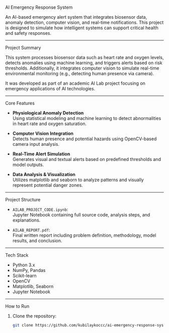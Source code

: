  AI Emergency Response System

An AI-based emergency alert system that integrates biosensor data, anomaly detection, computer vision, and real-time notifications. This project is designed to simulate how intelligent systems can support critical health and safety responses.

---

 Project Summary

This system processes biosensor data such as heart rate and oxygen levels, detects anomalies using machine learning, and triggers alerts based on risk thresholds. Additionally, it integrates computer vision to simulate real-time environmental monitoring (e.g., detecting human presence via camera).

It was developed as part of an academic AI Lab project focusing on emergency applications of AI technologies.

---

 Core Features

- **Physiological Anomaly Detection**  
  Using statistical modeling and machine learning to detect abnormalities in heart rate and oxygen saturation.

- **Computer Vision Integration**  
  Detects human presence and potential hazards using OpenCV-based camera input analysis.

- **Real-Time Alert Simulation**  
  Generates visual and textual alerts based on predefined thresholds and model outputs.

- **Data Analysis & Visualization**  
  Utilizes matplotlib and seaborn to analyze patterns and visually represent potential danger zones.

---

 Project Structure

- `AILAB_PROJECT_CODE.ipynb`:  
  Jupyter Notebook containing full source code, analysis steps, and explanations.

- `AILAB_REPORT.pdf`:  
  Final written report including problem definition, methodology, model results, and conclusion.

---

 Tech Stack

- Python 3.x  
- NumPy, Pandas  
- Scikit-learn  
- OpenCV  
- Matplotlib, Seaborn  
- Jupyter Notebook

---

How to Run

1. Clone the repository:
   ```bash
   git clone https://github.com/kubilaykoccc/ai-emergency-response-system.git
